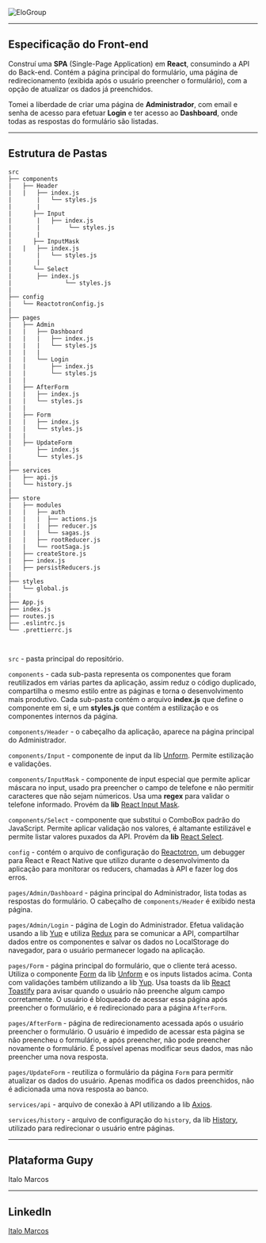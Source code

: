 ![EloGroup](../EloGroup.png)

---
Especificação do Front-end
---

Construí uma **SPA** (Single-Page Application) em **React**, consumindo a API do Back-end. Contém a página principal do formulário, uma página de redirecionamento (exibida após o usuário preencher o formulário), com a opção de atualizar os dados já preenchidos.

Tomei a liberdade de criar uma página de **Administrador**, com email e senha de acesso para efetuar **Login** e ter acesso ao **Dashboard**, onde todas as respostas do formulário são listadas. 

---
Estrutura de Pastas
---
```
src
├── components
|	├── Header
|	|	├── index.js
|       | 	└── styles.js
|       |
|      ├── Input
|       |	├── index.js
|       |        └── styles.js
|       |
|      ├── InputMask
|	|	├── index.js
|       | 	└── styles.js
|       |
|      └── Select
|		├── index.js
|    	        └── styles.js
|   
├── config
|   └── ReactotronConfig.js
|
├── pages
|   ├── Admin
|   |	├── Dashboard
|   |	|	├── index.js
|   | 	|	└── styles.js
|   | 	|
|   |	└── Login
|   |		├── index.js
|   | 		└── styles.js
|   |
|   ├── AfterForm
|   |	├── index.js
|   | 	└── styles.js
|   |
|   ├── Form
|   |	├── index.js
|   | 	└── styles.js
|   |
|   ├── UpdateForm
|   	├── index.js
|    	└── styles.js
|
├── services
|   ├── api.js
|   └── history.js
|
├── store
|   ├── modules
|   |   ├── auth
|   |   |  ├── actions.js
|   |   |  ├── reducer.js
|   |   |  └── sagas.js
|   |   ├── rootReducer.js
|   |   └── rootSaga.js
|   ├── createStore.js
|   ├── index.js
|   ├── persistReducers.js
|
├── styles
|	└── global.js
|      
├── App.js
├── index.js
├── routes.js
├── .eslintrc.js
└── .prettierrc.js

		
```
`src` - pasta principal do repositório.

`components` - cada sub-pasta representa os componentes que foram reutilizados em várias partes da aplicação, assim reduz o código duplicado, compartilha o mesmo estilo entre as páginas e torna o desenvolvimento mais produtivo. Cada sub-pasta contém o arquivo **index.js** que define o componente em si, e um **styles.js** que contém a estilização e os componentes internos da página.

`components/Header` - o cabeçalho da aplicação, aparece na página principal do Administrador. 

`components/Input` - componente de input da lib [Unform](https://github.com/rocketseat/unform). Permite estilização e validações.

`components/InputMask` - componente de input especial que permite aplicar máscara no input, usado pra preencher o campo de telefone e não permitir caracteres que não sejam númericos. Usa uma **regex** para validar o telefone informado. Provém da **lib** [React Input Mask](https://github.com/sanniassin/react-input-mask).

`components/Select` - componente que substitui o ComboBox padrão do JavaScript. Permite aplicar validação nos valores, é altamante estilizável e permite listar valores puxados da API. Provém da **lib** [React Select](https://react-select.com/async).

`config` - contém o arquivo de configuração do [Reactotron](https://github.com/infinitered/reactotron), um debugger para React e React Native que utilizo durante o desenvolvimento da aplicação para monitorar os reducers, chamadas à API e fazer log dos erros.

`pages/Admin/Dashboard` - página principal do Administrador, lista todas as respostas do formulário. O cabeçalho de `components/Header` é exibido nesta página.

`pages/Admin/Login` - página de Login do Administrador. Efetua validação usando a lib [Yup](https://github.com/jquense/yup) e utiliza [Redux](https://github.com/reduxjs/redux) para se comunicar a API, compartilhar dados entre os componentes e salvar os dados no LocalStorage do navegador, para o usuário permanecer logado na aplicação.

`pages/Form` - página principal do formulário, que o cliente terá acesso. Utiliza o componente [Form](https://unform.dev/guides/basic-form) da lib [Unform](https://github.com/rocketseat/unform) e os inputs listados acima. Conta com validações também utilizando a lib [Yup](https://github.com/jquense/yup). Usa toasts da lib [React Toastify](https://github.com/fkhadra/react-toastify) para avisar quando o usuário não preenche algum campo corretamente. O usuário é bloqueado de acessar essa página após preencher o formulário, e é redirecionado para a página `AfterForm`.

`pages/AfterForm` - página de redirecionamento acessada após o usuário preencher o formulário. O usuário é impedido de acessar esta página se não preencheu o formulário, e após preencher, não pode preencher novamente o formulário. É possível apenas modificar seus dados, mas não preencher uma nova resposta.

`pages/UpdateForm` - reutiliza o formulário da página `Form` para permitir atualizar os dados do usuário. Apenas modifica os dados preenchidos, não é adicionada uma nova resposta ao banco.

`services/api` - arquivo de conexão à API utilizando a lib [Axios](https://github.com/axios/axios).

`services/history` - arquivo de configuração do `history`, da lib [History](https://github.com/ReactTraining/history), utilizado para redirecionar o usuário entre páginas.

---
Plataforma Gupy
---
Italo Marcos

---
LinkedIn
---
[Italo Marcos](https://www.linkedin.com/in/italomarcos1)
